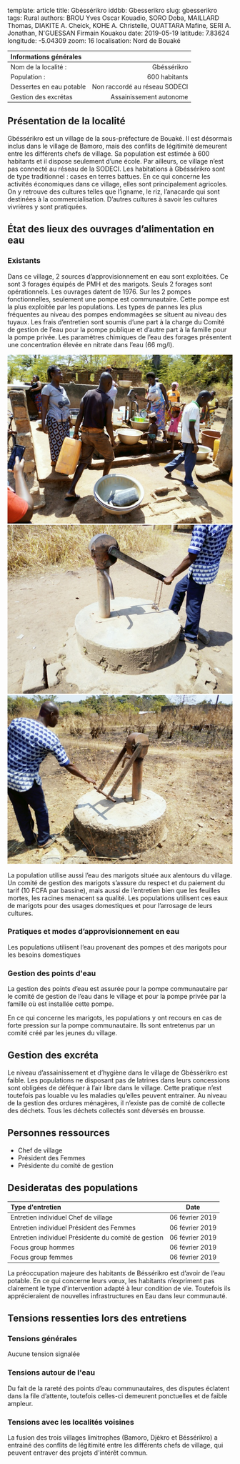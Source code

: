 template: article
title: Gbéssérikro
iddbb: Gbesserikro
slug: gbesserikro
tags: Rural
authors: BROU Yves Oscar Kouadio, SORO Doba, MAILLARD Thomas, DIAKITE A. Cheick, KOHE A. Christelle, OUATTARA Mafine, SERI A. Jonathan, N'GUESSAN Firmain Kouakou
date: 2019-05-19
latitude: 7.83624
longitude: -5.04309
zoom: 16
localisation: Nord de Bouaké


|Informations générales||
|:--|--:|
| Nom de la localité : | Gbéssérikro | 
| Population : | 600 habitants | 
| Dessertes en eau potable | Non raccordé au réseau SODECI | 
| Gestion des excrétas | Assainissement autonome | 


## Présentation de la localité
Gbéssérikro est un village de la sous-préfecture de Bouaké. Il est désormais inclus dans le village de Bamoro, mais des conflits de légitimité demeurent entre les différents chefs de village. Sa population est estimée à 600 habitants et il dispose seulement d’une école. Par ailleurs, ce village n’est pas connecté au réseau de la SODECI. Les habitations à Gbéssérikro sont de type traditionnel : cases en terres battues. En ce qui concerne les activités économiques dans ce village, elles sont principalement agricoles. On y retrouve des cultures telles que l’igname, le riz, l’anacarde qui sont destinées à la commercialisation. D’autres cultures à savoir les cultures vivrières y sont pratiquées.
## État des lieux des ouvrages d’alimentation en eau
### Existants
Dans ce village, 2 sources d’approvisionnement en eau sont exploitées. Ce sont 3 forages équipés de PMH et des marigots. Seuls 2 forages sont opérationnels. Les ouvrages datent de 1976. Sur les 2 pompes fonctionnelles, seulement une pompe est communautaire. Cette pompe est la plus exploitée par les populations. Les types de pannes les plus fréquentes au niveau des pompes endommagées se situent au niveau des tuyaux. Les frais d’entretien sont soumis d’une part à la charge du Comité de gestion de l’eau pour la pompe publique et d’autre part à la famille  pour la pompe privée.
 Les paramètres chimiques de l’eau des forages présentent une concentration élevée en nitrate dans l’eau (66 mg/l).


![PMH](images/gbesserikro1.jpg "PMH")
![PMH](images/gbesserikro2.jpg "PMH")
![PMH](images/gbesserikro3.jpg "PMH")


La population utilise aussi l’eau des marigots située aux alentours du village. Un comité de gestion des marigots s’assure du respect et du paiement du tarif (10 FCFA par bassine), mais aussi de l’entretien bien que les feuilles mortes, les racines menacent sa qualité. Les populations utilisent ces eaux de marigots pour des usages domestiques et pour l’arrosage de leurs cultures.


### Pratiques et modes d’approvisionnement en eau
Les populations utilisent l’eau provenant des pompes et des marigots pour les besoins domestiques


### Gestion des points d'eau
La gestion des points d’eau est assurée pour la pompe communautaire par le comité de gestion de l’eau dans le village et pour la pompe privée par la famille où est installée cette pompe.


En ce qui concerne les marigots, les populations y ont recours en cas de forte pression sur la pompe communautaire. Ils sont entretenus par un comité créé par les jeunes du village.

## Gestion des excréta
Le niveau d’assainissement et d’hygiène dans le village de Gbéssérikro est faible. Les populations ne disposant pas de latrines dans leurs concessions sont obligées de déféquer à l’air libre dans le village. Cette pratique n’est toutefois pas louable vu les maladies qu’elles peuvent entrainer. 
Au niveau de la gestion des ordures ménagères, il n’existe pas de comité de collecte des déchets. Tous les déchets collectés sont déversés en brousse.

## Personnes ressources


* Chef de village 
* Président des Femmes 
* Présidente du comité de gestion

## Desideratas des populations

| Type d'entretien | Date | 
| :-- | :--: | 
| Entretien individuel Chef de village|06 février 2019| 
| Entretien individuel Président des Femmes|06 février 2019| 
| Entretien individuel Présidente du comité de gestion|06 février 2019| 
| Focus group hommes|06 février 2019| 
| Focus group femmes|06 février 2019| 

La préoccupation majeure des habitants de Béssérikro est d’avoir de l’eau potable. En ce qui concerne leurs vœux, les habitants n’expriment pas clairement le type d’intervention adapté à leur condition de vie. Toutefois ils apprécieraient de nouvelles infrastructures en Eau dans leur communauté.
 
## Tensions ressenties lors des entretiens

### Tensions générales
Aucune tension signalée



### Tensions autour de l'eau
Du fait de la rareté des points d’eau communautaires, des disputes éclatent dans la file d’attente, toutefois celles-ci demeurent ponctuelles et de faible ampleur.


### Tensions avec les localités voisines

La fusion des trois villages limitrophes (Bamoro, Djèkro et Béssérikro) a entrainé des conflits de légitimité entre les différents chefs de village, qui peuvent entraver des projets d'intérêt commun.



